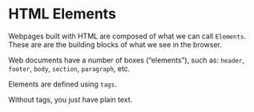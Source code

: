 # HTML Elements

Webpages built with HTML are composed of what we can call `Elements`. These are are the building blocks of what we see in the browser.

Web documents have a number of boxes (“elements”), such as:         `header`, `footer`, `body`, `section`, `paragraph`, etc.

Elements are defined using `tags`.

Without tags, you just have plain text.
